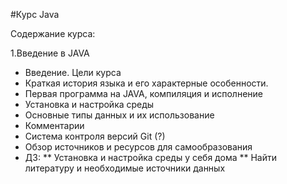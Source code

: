 #Курс Java

Содержание курса:

1.Введение в JAVA
* Введение. Цели курса
* Краткая история языка и его характерные особенности.
* Первая программа на JAVA, компиляция и исполнение
* Установка и настройка среды
* Основные типы данных и их использование
* Комментарии
* Система контроля версий Git (?)
* Обзор источников и ресурсов для самообразования
* ДЗ:
**  Установка и настройка среды у себя дома
**  Найти литературу и необходимые источники данных
